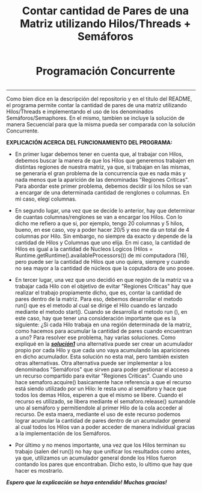 <div id="user-content-toc">
  <ul align="center">
    <summary><h1 style="display: inline-block">Contar cantidad de Pares de una Matriz utilizando Hilos/Threads + Semáforos</h1>
    <h1 style="display: inline-block">Programación Concurrente</h1>
    </summary>
  </ul>
</div>

---

Como bien dice en la descripción del repositorio y en el titulo del README, el programa permite contar la cantidad de pares de una matriz utilizando Hilos/Threads e implementando el uso de los denominados 
Semáforos/Semaphores. En el mismo, tambíen se incluye la solución de manera Secuencial para que la misma pueda ser comparada con la solución Concurrente. 

**EXPLICACIÓN ACERCA DEL FUNCIONAMIENTO DEL PROGRAMA:**

- En primer lugar debemos tener en cuenta que, al trabajar con Hilos, debemos buscar la manera de que los Hilos que generemos trabajen en distintas regiones de nuestra matriz, ya que, si trabajan en las mismas, se
  generaría el gran problema de la concurrencia que es nada más y nada menos que la aparición de las denominadas "Regiones Críticas". Para abordar este primer problema, debemos decidir si los hilos se van a encargar
  de una determinada cantidad de renglones o columnas. En mi caso, elegí columnas.

- En segundo lugar, una vez que se decide lo anterior, hay que determinar de cuantas columnas/renglones se van a encargar los Hilos. Con lo dicho me refiero a que si, por ejemplo, tengo 20 columnas y 5 hilos, bueno,
  en ese caso, voy a poder hacer 20/5 y eso me da un total de 4 columnas por Hilo. Sin embargo, no siempre da exacto y depende de la cantidad de Hilos y Columnas que uno elija. En mi caso, la cantidad de Hilos es
  igual a la cantidad de Nucleos Logicos (Hilos = Runtime.getRuntime().availableProcessors()) de mi computadora (16), pero puede ser la cantidad de Hilos que uno quiera, siempre y cuando no sea mayor a la cantidad
  de núcleos que la coputadora de uno posee.

- En tercer lugar, una vez que uno decidió en que región de la matriz va a trabajar cada Hilo con el objetivo de evitar "Regiones Críticas" hay que realizar el trabajo propiamente dicho, que es, contar la cantidad
  de pares dentro de la matriz. Para eso, debemos desarrollar el metodo run() que es el metodo al cual se dirige el Hilo cuando es lanzado mediante el metodo start(). Cuando se desarrolla el metodo run (), en este
  caso, hay que tener una consideración importante que es la siguiente: ¿Si cada Hilo trabaja en una región determinada de la matriz, como hacemos para acumular la cantidad de pares cuando encuentran a uno? Para
  resolver ese problema, hay varias soluciones. Como expliqué en la <a href="https://github.com/juanNoli-03/Solucion1-ContarParesMatriz-Con-Hilos/tree/master">***solución1***</a> una alternativa puede ser crear un
  acumulador propio por cada Hilo y que cada uno vaya acumulando las apariciones en dicho acumulador. Esta solución no esta mal, pero también existen otras alternativas. Otra alternativa puede ser implementar a los
  denominados "Semáforos" que sirven para poder gestionar el acceso a un recurso compartido para evitar "Regiones Criticas". Cuando uno hace semaforo.acquire() basicamente hace referencia a que el recurso está siendo
  utilizado por un Hilo: le resta uno al semáforo y hace que todos los demas Hilos, esperen a que el mismo se libere. Cuando el recurso es utilizado, se libera mediante el semaforo.release() sumandole uno al semáforo
  y permitiendole al primer Hilo de la cola acceder al recurso. De esta maera, mediante el uso de este recurso podemos lograr acumular la cantidad de pares dentro de un acumulador general al cual todos los Hilos van
  a poder acceder de manera individual gracias a la implementación de los Semáforos.
  
- Por último y no menos importante, una vez que los Hilos terminan su trabajo (salen del run()) no hay que unificar los resultados como antes, ya que, utilizamos un acumulador general donde los Hilos fueron contando
  los pares que encontraban. Dicho esto, lo ultimo que hay que hacer es mostrarlo.
  
***Espero que la explicación se haya entendido! Muchas gracias!***
